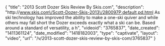 {
    "title": "2013 Scott Dozer Skis Review By Skis.com",
    "description": "http:\/\/www.skis.com\/Scott-Dozer-Skis-2013\/280097P,default,pd.html  As ski technology has improved the ability to make a one-ski quiver and while others may fall short the Dozer exceeds exactly what a ski can be. Based around a standard of versatility, a h",
    "videoid": "3765837",
    "date_created": "1411361124",
    "date_modified": "1418182003",
    "type": "captivate",
    "layout": "video",
    "url": "\/v\/2013-scott-dozer-skis-review-by-skis-com\/3765837"
}